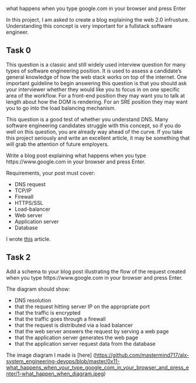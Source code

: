 what happens when you type google.com in your browser and press Enter

In this project, I am asked to create a blog explaining the web 2.0 infrusture. Understanding this concept is very important for a fullstack software engineer.

## Task 0
<p>This question is a classic and still widely used interview question for many types of software engineering position. It is used to assess a candidate’s general knowledge of how the web stack works on top of the internet. One important guideline to begin answering this question is that you should ask your interviewer whether they would like you to focus in on one specific area of the workflow. For a front-end position they may want you to talk at length about how the DOM is rendering. For an SRE position they may want you to go into the load balancing mechanism.</p>

<p>This question is a good test of whether you understand DNS. Many software engineering candidates struggle with this concept, so if you do well on this question, you are already way ahead of the curve. If you take this project seriously and write an excellent article, it may be something that will grab the attention of future employers.</p>

<p>Write a blog post explaining what happens when you type https://www.google.com in your browser and press Enter.</p>

Requirements, your post must cover:

- DNS request
- TCP/IP
- Firewall
- HTTPS/SSL
- Load-balancer
- Web server
- Application server
- Database

I wrote [this](https://smartcodez.hashnode.dev/what-happens-when-you-type-googlecom-in-your-browser-and-press-enter) article.

## Task 2
<p>Add a schema to your blog post illustrating the flow of the request created when you type https://www.google.com in your browser and press Enter.</p>

The diagram should show:

- DNS resolution
- that the request hitting server IP on the appropriate port
- that the traffic is encrypted
- that the traffic goes through a firewall
- that the request is distributed via a load balancer
- that the web server answers the request by serving a web page
- that the application server generates the web page
- that the application server request data from the database

The image diagram I made is [here] (https://github.com/mastermind717/alx-system_engineering-devops/blob/master/0x11-what_happens_when_your_type_google_com_in_your_browser_and_press_enter/1-what_happen_when_diagram.jpeg)
